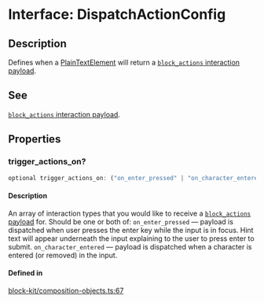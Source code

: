 # Interface: DispatchActionConfig

## Description

Defines when a [PlainTextElement](PlainTextElement.md) will return a [`block_actions` interaction payload](https://api.slack.com/reference/interaction-payloads/block-actions).

## See

[`block_actions` interaction payload](https://api.slack.com/reference/interaction-payloads/block-actions).

## Properties

### trigger\_actions\_on?

```ts
optional trigger_actions_on: ("on_enter_pressed" | "on_character_entered")[];
```

#### Description

An array of interaction types that you would like to receive a
[`block_actions` payload](https://api.slack.com/reference/interaction-payloads/block-actions) for. Should be
one or both of:
  `on_enter_pressed` — payload is dispatched when user presses the enter key while the input is in focus. Hint
  text will appear underneath the input explaining to the user to press enter to submit.
  `on_character_entered` — payload is dispatched when a character is entered (or removed) in the input.

#### Defined in

[block-kit/composition-objects.ts:67](https://github.com/slackapi/node-slack-sdk/blob/main/packages/types/src/block-kit/composition-objects.ts#L67)
